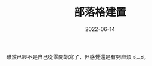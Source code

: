 ﻿---
title: 部落格建置
date: 2022-06-14
tags:
- 中文-繁體
categories:
- 紀錄
---

雖然已經不是自己從零開始寫了，但感覺還是有夠麻煩 ಠ︵ಠ。